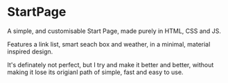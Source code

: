 # StartPage

A simple, and customisable Start Page, made purely in HTML, CSS and JS.

Features a link list, smart seach box and weather, in a minimal, material inspired design.

It's definately not perfect, but I try and make it better and better, without making it lose its origianl path of simple, fast and easy to use.